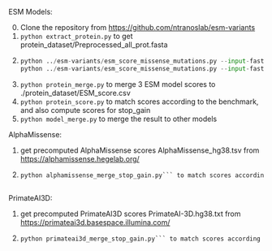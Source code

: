 ESM Models:

0. Clone the repository from https://github.com/ntranoslab/esm-variants
1. `python extract_protein.py` to get protein_dataset/Preprocessed_all_prot.fasta
2. ```python ../esm-variants/esm_score_missense_mutations.py --input-fasta-file protein_dataset/Preprocessed_all_prot.fasta --output-csv-file protein_dataset/ESM1b_score.csv --model-name esm1b_t33_650M_UR50S
   python ../esm-variants/esm_score_missense_mutations.py --input-fasta-file protein_dataset/Preprocessed_all_prot.fasta --output-csv-file protein_dataset/ESM1v_score.csv --model-name esm1v_t33_650M_UR90S_1
   python ../esm-variants/esm_score_missense_mutations.py --input-fasta-file protein_dataset/Preprocessed_all_prot.fasta --output-csv-file protein_dataset/ESM2_score.csv --model-name esm2_t33_650M_UR50D``` to get separate scores for ESM1b, ESM1v-1 and ESM2
3. `python protein_merge.py` to merge 3 ESM model scores to ./protein_dataset/ESM_score.csv
4. `python protein_score.py` to match scores according to the benchmark, and also compute scores for stop_gain
5. `python model_merge.py` to merge the result to other models



AlphaMissense:
1. get precomputed AlphaMissense scores AlphaMissense_hg38.tsv from https://alphamissense.hegelab.org/
2. ```python alphamissense_merge.py
   python alphamissense_merge_stop_gain.py``` to match scores according to the benchmark, and also compute scores for stop_gain



PrimateAI3D:
1. get precomputed PrimateAI3D scores PrimateAI-3D.hg38.txt from https://primateai3d.basespace.illumina.com/
2. ```python primateai3d_merge.py
   python primateai3d_merge_stop_gain.py``` to match scores according to the benchmark, and also compute scores for stop_gain

